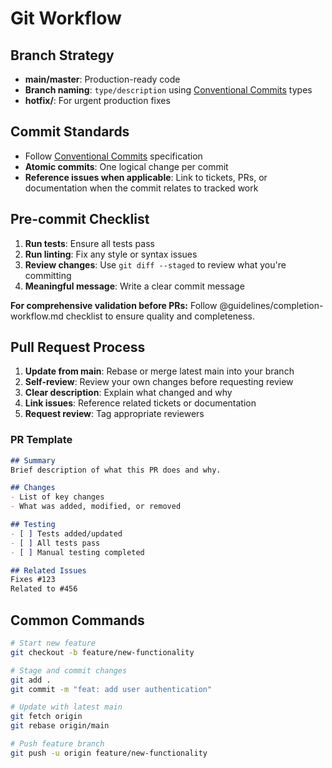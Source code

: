# Git Workflow

## Branch Strategy

- **main/master**: Production-ready code
- **Branch naming**: `type/description` using [Conventional Commits](https://www.conventionalcommits.org/) types
- **hotfix/**: For urgent production fixes

## Commit Standards

- Follow [Conventional Commits](https://www.conventionalcommits.org/) specification
- **Atomic commits**: One logical change per commit
- **Reference issues when applicable**: Link to tickets, PRs, or documentation when the commit relates to tracked work

## Pre-commit Checklist

1. **Run tests**: Ensure all tests pass
2. **Run linting**: Fix any style or syntax issues
3. **Review changes**: Use `git diff --staged` to review what you're committing
4. **Meaningful message**: Write a clear commit message

**For comprehensive validation before PRs:** Follow @guidelines/completion-workflow.md checklist to ensure quality and completeness.

## Pull Request Process

1. **Update from main**: Rebase or merge latest main into your branch
2. **Self-review**: Review your own changes before requesting review
3. **Clear description**: Explain what changed and why
4. **Link issues**: Reference related tickets or documentation
5. **Request review**: Tag appropriate reviewers

### PR Template

```markdown
## Summary
Brief description of what this PR does and why.

## Changes
- List of key changes
- What was added, modified, or removed

## Testing
- [ ] Tests added/updated
- [ ] All tests pass
- [ ] Manual testing completed

## Related Issues
Fixes #123
Related to #456
```

## Common Commands

```bash
# Start new feature
git checkout -b feature/new-functionality

# Stage and commit changes
git add .
git commit -m "feat: add user authentication"

# Update with latest main
git fetch origin
git rebase origin/main

# Push feature branch
git push -u origin feature/new-functionality
```